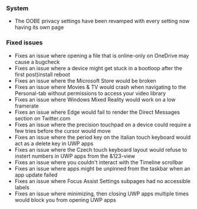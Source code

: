 ### System
- The OOBE privacy settings have been revamped with every setting now having its own page

### Fixed issues
- Fixes an issue where opening a file that is online-only on OneDrive may cause a bugcheck
- Fixes an issue where a device might get stuck in a bootloop after the first post)install reboot
- Fixes an issue where the Microsoft Store would be broken
- Fixes an issue where Movies & TV would crash when navigating to the Personal-tab without permissions to access your video library
- Fixes an issue where Windows Mixed Reality would work on a low framerate
- Fixes an issue where Edge would fail to render the Direct Messages section on Twitter.com
- Fixes an issue where the precision touchpad on a device could require a few tries before the cursor would move
- Fixes an issue where the period key on the Italian touch keyboard would act as a delete key in UWP apps
- Fixes an issue where the Czech touch keyboard layout would refuse to instert numbers in UWP apps from the &123-view
- Fixes an issue where you couldn't interact with the Timeline scrollbar
- Fixes an issue where apps might be unpinned from the taskbar when an app update failed
- Fixes an issue where Focus Assist Settings subpages had no accessible labels
- Fixes an issue where minimizing, then closing UWP apps multiple times would block you from opening UWP apps